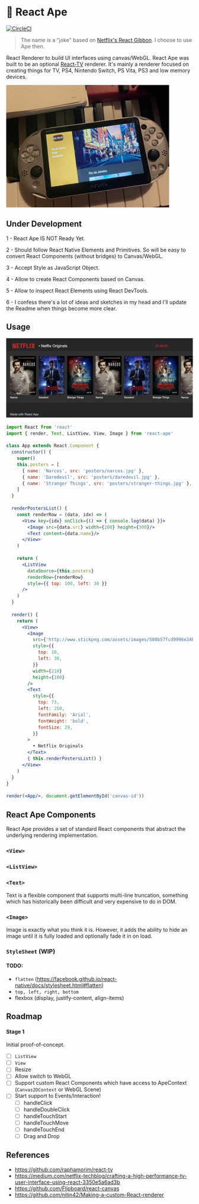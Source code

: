 # 🦍 React Ape

[![CircleCI](https://circleci.com/gh/raphamorim/react-ape/tree/master.svg?style=svg)](https://circleci.com/gh/raphamorim/react-ape/tree/master)

> The name is a "joke" based on [Netflix's React Gibbon](https://medium.com/netflix-techblog/crafting-a-high-performance-tv-user-interface-using-react-3350e5a6ad3b). I choose to use Ape then.

React Renderer to build UI interfaces using canvas/WebGL. React Ape was built to be an optional [React-TV](https://github.com/raphamorim/react-tv) renderer. It's mainly a renderer focused on creating things for TV, PS4, Nintendo Switch, PS Vita, PS3 and low memory devices.

<img alt="Demo PS Vita" src="assets/demo-ps-vita.jpg" height="330px" />

## Under Development

1 - React Ape IS NOT Ready Yet.

2 - Should follow React Native Elements and Primitives. So will be easy to convert React Components (without bridges) to Canvas/WebGL.

3 - Accept Style as JavaScript Object.

4 - Allow to create React Components based on Canvas. 

5 - Allow to inspect React Elements using React DevTools.

6 - I confess there's a lot of ideas and sketches in my head and I'll update the Readme when things become more clear.

## Usage

![Example App](assets/example.png)

```jsx
import React from 'react'
import { render, Text, ListView, View, Image } from 'react-ape'

class App extends React.Component {
  constructor() {
    super()
    this.posters = [
      { name: 'Narcos', src: 'posters/narcos.jpg' },
      { name: 'Daredevil', src: 'posters/daredevil.jpg' },
      { name: 'Stranger Things', src: 'posters/stranger-things.jpg' },
    ]
  }

  renderPostersList() {
    const renderRow = (data, idx) => (
      <View key={idx} onClick={() => { console.log(data) }}>
        <Image src={data.src} width={200} height={300}/>
        <Text content={data.name}/>
      </View>
    )

    return (
      <ListView
        dataSource={this.posters}
        renderRow={renderRow}
        style={{ top: 100, left: 30 }}
      />
    )
  }

  render() {
    return (
      <View>
        <Image
          src={'http://www.stickpng.com/assets/images/580b57fcd9996e24bc43c529.png'}
          style={{
            top: 10,
            left: 30,
          }}
          width={210}
          height={100}
        />
        <Text
          style={{
            top: 73,
            left: 250,
            fontFamily: 'Arial',
            fontWeight: 'bold',
            fontSize: 29,
          }}
        >
          • Netflix Originals
        </Text>
        { this.renderPostersList() }
      </View>
    )
  }
}

render(<App/>, document.getElementById('canvas-id'))
```

## React Ape Components

React Ape provides a set of standard React components that abstract the underlying rendering implementation.

### `<View>`

### `<ListView>`

### `<Text>`

Text is a flexible component that supports multi-line truncation, something which has historically been difficult and very expensive to do in DOM.

### `<Image>`

Image is exactly what you think it is. However, it adds the ability to hide an image until it is fully loaded and optionally fade it in on load.

### `StyleSheet` (WIP)

#### TODO:

- `flatten` (https://facebook.github.io/react-native/docs/stylesheet.html#flatten)
- `top, left, right, bottom`
- flexbox (display, justify-content, align-items)

## Roadmap

#### Stage 1

Initial proof-of-concept.

- [ ] `ListView`
- [ ] `View`
- [ ] Resize
- [ ] Allow switch to WebGL
- [ ] Support custom React Components which have access to ApeContext (`Canvas2DContext` or WebGL Scene)
- [ ] Start support to Events/Interaction!
  - [ ] handleClick
  - [ ] handleDoubleClick
  - [ ] handleTouchStart
  - [ ] handleTouchMove
  - [ ] handleTouchEnd
  - [ ] Drag and Drop

## References

- https://github.com/raphamorim/react-tv
- https://medium.com/netflix-techblog/crafting-a-high-performance-tv-user-interface-using-react-3350e5a6ad3b
- https://github.com/Flipboard/react-canvas
- https://github.com/nitin42/Making-a-custom-React-renderer


